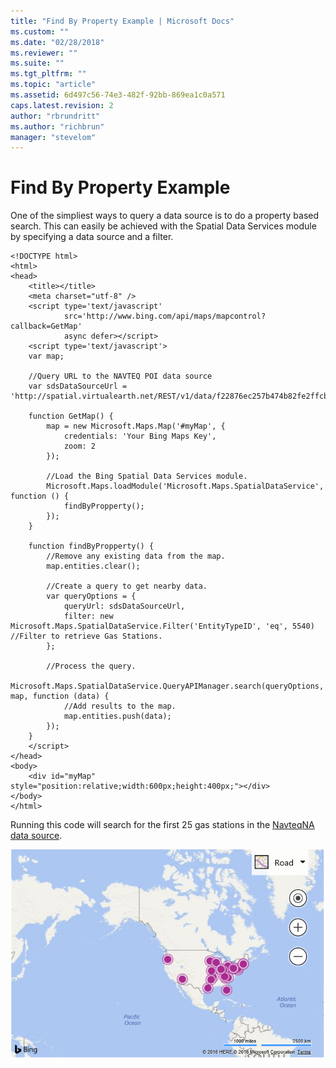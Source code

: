 ```yaml
---
title: "Find By Property Example | Microsoft Docs"
ms.custom: ""
ms.date: "02/28/2018"
ms.reviewer: ""
ms.suite: ""
ms.tgt_pltfrm: ""
ms.topic: "article"
ms.assetid: 6d497c56-74e3-482f-92bb-869ea1c0a571
caps.latest.revision: 2
author: "rbrundritt"
ms.author: "richbrun"
manager: "stevelom"
---
```

# Find By Property Example
One of the simpliest ways to query a data source is to do a property based search. This can easily be achieved with the Spatial Data Services module by specifying a data source and a filter.

```
<!DOCTYPE html>
<html>
<head>
    <title></title>
    <meta charset="utf-8" />
    <script type='text/javascript'
            src='http://www.bing.com/api/maps/mapcontrol?callback=GetMap'
            async defer></script>
    <script type='text/javascript'>
    var map;

    //Query URL to the NAVTEQ POI data source
    var sdsDataSourceUrl = 'http://spatial.virtualearth.net/REST/v1/data/f22876ec257b474b82fe2ffcb8393150/NavteqNA/NavteqPOIs';

    function GetMap() {
        map = new Microsoft.Maps.Map('#myMap', {
            credentials: 'Your Bing Maps Key',
            zoom: 2
        });

        //Load the Bing Spatial Data Services module.
        Microsoft.Maps.loadModule('Microsoft.Maps.SpatialDataService', function () {
            findByPropperty();
        });
    }

    function findByPropperty() {
        //Remove any existing data from the map.
        map.entities.clear();

        //Create a query to get nearby data.
        var queryOptions = {
            queryUrl: sdsDataSourceUrl,
            filter: new Microsoft.Maps.SpatialDataService.Filter('EntityTypeID', 'eq', 5540) //Filter to retrieve Gas Stations.
        };

        //Process the query.
        Microsoft.Maps.SpatialDataService.QueryAPIManager.search(queryOptions, map, function (data) {
            //Add results to the map.
            map.entities.push(data);
        });
    }
    </script>
</head>
<body>
    <div id="myMap" style="position:relative;width:600px;height:400px;"></div>
</body>
</html>
```

Running this code will search for the first 25 gas stations in the [NavteqNA data source](../spatial-data-services/navteqna.md).

![BMV8_FindByPropertyExample](../v8-web-control/media/bmv8-findbypropertyexample.PNG)